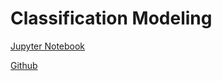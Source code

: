 # Classification Modeling

[Jupyter Notebook](http://nbviewer.jupyter.org/github/nolanadams1230/Doodle_Classification/blob/master/notebooks/Classification%20Models%20-%20Doodles.ipynb)

[Github](https://github.com/nolanadams1230/Doodle_Classification/blob/master/notebooks/Classification%20Models%20-%20Doodles.ipynb)
